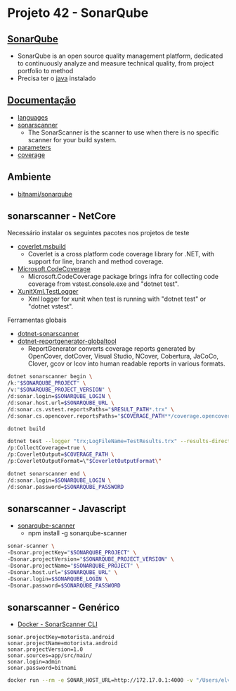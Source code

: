 # Projeto 42 - SonarQube

## [SonarQube](https://www.sonarqube.org)
- SonarQube is an open source quality management platform, dedicated to continuously analyze and measure technical quality, from project portfolio to method
- Precisa ter o [java](https://www.oracle.com/java/technologies/javase-jdk13-downloads.html) instalado

## [Documentação](https://docs.sonarqube.org/latest/)
- [languages](https://docs.sonarqube.org/latest/analysis/languages/overview/)
- [sonarscanner](https://docs.sonarqube.org/latest/analysis/scan/sonarscanner/)
    - The SonarScanner is the scanner to use when there is no specific scanner for your build system.
- [parameters](https://docs.sonarqube.org/latest/analysis/analysis-parameters/)
- [coverage](https://docs.sonarqube.org/latest/analysis/coverage/)

## Ambiente
- [bitnami/sonarqube](https://hub.docker.com/r/bitnami/sonarqube/)

## sonarscanner - NetCore
Necessário instalar os seguintes pacotes nos projetos de teste
- [coverlet.msbuild](https://www.nuget.org/packages/coverlet.msbuild/)
  - Coverlet is a cross platform code coverage library for .NET, with support for line, branch and method coverage.
- [Microsoft.CodeCoverage](https://www.nuget.org/packages/Microsoft.CodeCoverage/16.7.0-preview-20200519-01)
  - Microsoft.CodeCoverage package brings infra for collecting code coverage from vstest.console.exe and "dotnet test".
- [XunitXml.TestLogger](https://www.nuget.org/packages/XunitXml.TestLogger/)
  - Xml logger for xunit when test is running with "dotnet test" or "dotnet vstest".

Ferramentas globais
- [dotnet-sonarscanner](https://www.nuget.org/packages/dotnet-sonarscanner)
- [dotnet-reportgenerator-globaltool](https://www.nuget.org/packages/dotnet-reportgenerator-globaltool/)
  - ReportGenerator converts coverage reports generated by OpenCover, dotCover, Visual Studio, NCover, Cobertura, JaCoCo, Clover, gcov or lcov into human readable reports in various formats.

```sh
dotnet sonarscanner begin \
/k:"$SONARQUBE_PROJECT" \
/v:"$SONARQUBE_PROJECT_VERSION" \
/d:sonar.login=$SONARQUBE_LOGIN \
/d:sonar.host.url=$SONARQUBE_URL \
/d:sonar.cs.vstest.reportsPaths="$RESULT_PATH*.trx" \
/d:sonar.cs.opencover.reportsPaths="$COVERAGE_PATH**/coverage.opencover.xml"

dotnet build

dotnet test --logger "trx;LogFileName=TestResults.trx" --results-directory $RESULT_PATH \
/p:CollectCoverage=true \
/p:CoverletOutput=$COVERAGE_PATH \
/p:CoverletOutputFormat=\"$CoverletOutputFormat\"

dotnet sonarscanner end \
/d:sonar.login=$SONARQUBE_LOGIN \
/d:sonar.password=$SONARQUBE_PASSWORD
```


## sonarscanner - Javascript
- [sonarqube-scanner](https://www.npmjs.com/package/sonarqube-scanner)
  - npm install -g sonarqube-scanner

```sh
sonar-scanner \
-Dsonar.projectKey="$SONARQUBE_PROJECT" \
-Dsonar.projectVersion="$SONARQUBE_PROJECT_VERSION" \
-Dsonar.projectName="$SONARQUBE_PROJECT" \
-Dsonar.host.url="$SONARQUBE_URL" \
-Dsonar.login=$SONARQUBE_LOGIN \
-Dsonar.password=$SONARQUBE_PASSWORD
```

## sonarscanner - Genérico
- [Docker - SonarScanner CLI](https://hub.docker.com/r/sonarsource/sonar-scanner-cli)

```
sonar.projectKey=motorista.android
sonar.projectName=motorista.android
sonar.projectVersion=1.0
sonar.sources=app/src/main/
sonar.login=admin
sonar.password=bitnami
```

```sh
docker run --rm -e SONAR_HOST_URL=http://172.17.0.1:4000 -v "/Users/elvis/repo/carguero/motorista.android:/usr/src" sonarsource/sonar-scanner-cli
```